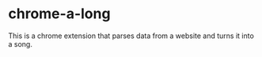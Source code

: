 # chrome-a-long
This is a chrome extension that parses data from a website and turns it into a song.
